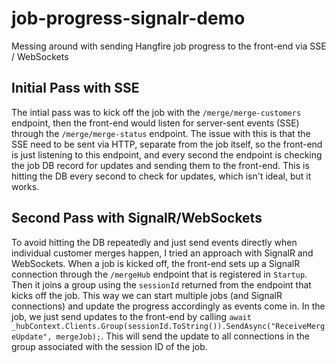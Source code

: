 # job-progress-signalr-demo
Messing around with sending Hangfire job progress to the front-end via SSE / WebSockets

## Initial Pass with SSE
The intial pass was to kick off the job with the `/merge/merge-customers` endpoint, then the front-end would listen for server-sent events (SSE) through the `/merge/merge-status` endpoint. The issue with this is that the SSE need to be sent via HTTP, separate from the job itself, so the front-end is just listening to this endpoint, and every second the endpoint is checking the job DB record for updates and sending them to the front-end. This is hitting the DB every second to check for updates, which isn't ideal, but it works.

## Second Pass with SignalR/WebSockets
To avoid hitting the DB repeatedly and just send events directly when individual customer merges happen, I tried an approach with SignalR and WebSockets. When a job is kicked off, the front-end sets up a SignalR connection through the `/mergeHub` endpoint that is registered in `Startup`. Then it joins a group using the `sessionId` returned from the endpoint that kicks off the job. This way we can start multiple jobs (and SignalR connections) and update the progress accordingly as events come in. In the job, we just send updates to the front-end by calling `await _hubContext.Clients.Group(sessionId.ToString()).SendAsync("ReceiveMergeUpdate", mergeJob);`. This will send the update to all connections in the group associated with the session ID of the job.
